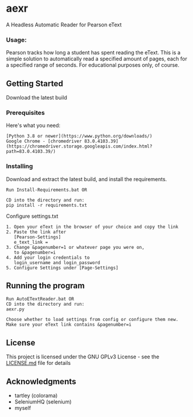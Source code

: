 # aexr

A Headless Automatic Reader for Pearson eText

### Usage:
Pearson tracks how long a student has spent reading the eText. 
This is a simple solution to automatically read a specified amount of pages, each for a specified range of seconds.
For educational purposes only, of course.

## Getting Started

Download the latest build

### Prerequisites

Here's what you need:

```
[Python 3.8 or newer](https://www.python.org/downloads/)
Google Chrome - [chromedriver 83.0.4103.39](https://chromedriver.storage.googleapis.com/index.html?path=83.0.4103.39/)
```

### Installing


Download and extract the latest build, and install the requirements.

```
Run Install-Requirements.bat OR

CD into the directory and run:
pip install -r requirements.txt
```

Configure settings.txt

```
1. Open your eText in the browser of your choice and copy the link
2. Paste the link after 
   [Pearson-Settings]
   e_text_link = 
3. Change &pagenumber=1 or whatever page you were on, 
   to &pagenumber=i
4. Add your login credentials to 
   login_username and login_password
5. Configure Settings under [Page-Settings]
```


## Running the program

```
Run AutoETextReader.bat OR 
CD into the directory and run:
aexr.py

Choose whether to load settings from config or configure them new.
Make sure your eText link contains &pagenumber=i
```

## License

This project is licensed under the GNU GPLv3 License - see the [LICENSE.md](LICENSE.md) file for details

## Acknowledgments

* tartley (colorama)
* SeleniumHQ (selenium)
* myself

